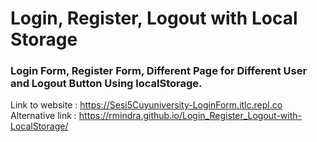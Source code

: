 # Login, Register, Logout with Local Storage
### Login Form, Register Form, Different Page for Different User and Logout Button Using localStorage.<br>

Link to website : https://Sesi5Cuyuniversity-LoginForm.itlc.repl.co<br>
Alternative link : https://rmindra.github.io/Login_Register_Logout-with-LocalStorage/
